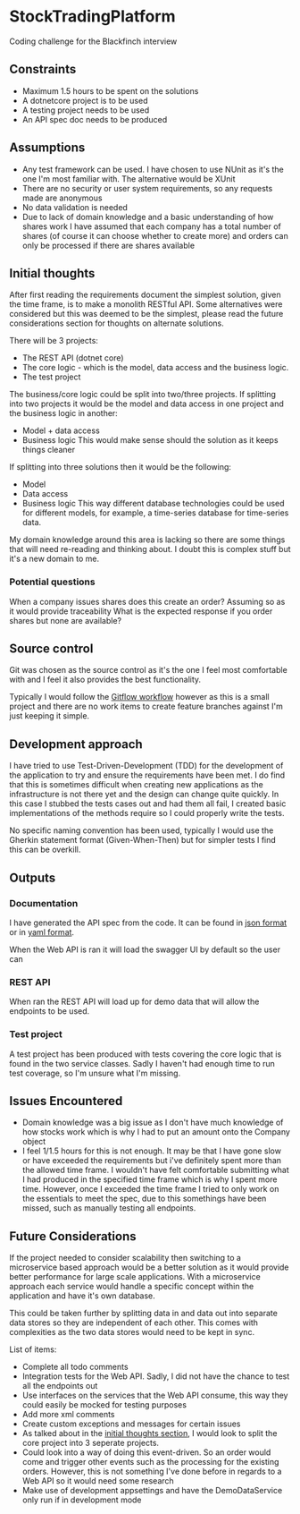 # StockTradingPlatform
Coding challenge for the Blackfinch interview

## Constraints
- Maximum 1.5 hours to be spent on the solutions
- A dotnetcore project is to be used
- A testing project needs to be used
- An API spec doc needs to be produced

## Assumptions
- Any test framework can be used. I have chosen to use NUnit as it's the one I'm most familiar with. The alternative would be XUnit
- There are no security or user system requirements, so any requests made are anonymous
- No data validation is needed 
- Due to lack of domain knowledge and a basic understanding of how shares work I have assumed that each company has a total number of shares (of course it can choose whether to create more) and orders can only be processed if there are shares available

## <a name="init"></a> Initial thoughts
After first reading the requirements document the simplest solution, given the time frame, is to make a monolith RESTful API. Some alternatives were considered but this was deemed to be the simplest, please read the future considerations section for thoughts on alternate solutions.

There will be 3 projects:
- The REST API (dotnet core)
- The core logic - which is the model, data access and the business logic.
- The test project

The business/core logic could be split into two/three projects. If splitting into two projects it would be the model and data access in one project and the business logic in another:
- Model + data access
- Business logic
This would make sense should the solution as it keeps things cleaner

If splitting into three solutions then it would be the following:
-  Model
-  Data access
-  Business logic
This way different database technologies could be used for different models, for example, a time-series database for time-series data.


My domain knowledge around this area is lacking so there are some things that will need re-reading and thinking about. I doubt this is complex stuff but it's a new domain to me.

### Potential questions
When a company issues shares does this create an order? Assuming so as it would provide traceability
What is the expected response if you order shares but none are available?

## Source control
Git was chosen as the source control as it's the one I feel most comfortable with and I feel it also provides the best functionality.

Typically I would follow the [Gitflow workflow](https://www.atlassian.com/git/tutorials/comparing-workflows/gitflow-workflow) however as this is a small project and there are no work items to create feature branches against I'm just keeping it simple.

## Development approach

I have tried to use Test-Driven-Development (TDD) for the development of the application to try and ensure the requirements have been met. I do find that this is sometimes difficult when creating new applications as the infrastructure is not there yet and the design can change quite quickly. In this case I stubbed the tests cases out and had them all fail, I created basic implementations of the methods require so I could properly write the tests.

No specific naming convention has been used, typically I would use the Gherkin statement format (Given-When-Then) but for simpler tests I find this can be overkill.


## Outputs
### Documentation
I have generated the API spec from the code. It can be found in [json format](https://github.com/DonyG97/StockTradingPlatform/blob/master/SwaggerSpec.json) or in [yaml format]((https://github.com/DonyG97/StockTradingPlatform/blob/master/SwaggerSpec.yaml)).

When the Web API is ran it will load the swagger UI by default so the user can 

### REST API

When ran the REST API will load up for demo data that will allow the endpoints to be used.

### Test project

A test project has been produced with tests covering the core logic that is found in the two service classes. Sadly I haven't had enough time to run test coverage, so I'm unsure what I'm missing.

## Issues Encountered
- Domain knowledge was a big issue as I don't have much knowledge of how stocks work which is why I had to put an amount onto the Company object
- I feel 1/1.5 hours for this is not enough. It may be that I have gone slow or have exceeded the requirements but i've definitely spent more than the allowed time frame. I wouldn't have felt comfortable submitting what I had produced in the specified time frame which is why I spent more time. However, once I exceeded the time frame I tried to only work on the essentials to meet the spec, due to this somethings have been missed, such as manually testing all endpoints.

## Future Considerations
If the project needed to consider scalability then switching to a microservice based approach would be a better solution as it would provide better performance for large scale applications. With a microservice approach each service would handle a specific concept within the application and have it's own database. 
 
This could be taken further by splitting data in and data out into separate data stores so they are independent of each other. This comes with complexities as the two data stores would need to be kept in sync.

List of items:
- Complete all todo comments
- Integration tests for the Web API. Sadly, I did not have the chance to test all the endpoints out
- Use interfaces on the services that the Web API consume, this way they could easily be mocked for testing purposes
- Add more xml comments
- Create custom exceptions and messages for certain issues
- As talked about in the [initial thoughts section](#init), I would look to split the core project into 3 seperate projects. 
- Could look into a way of doing this event-driven. So an order would come and trigger other events such as the processing for the existing orders. However, this is not something I've done before in regards to a Web API so it would need some research
- Make use of development appsettings and have the DemoDataService only run if in development mode


